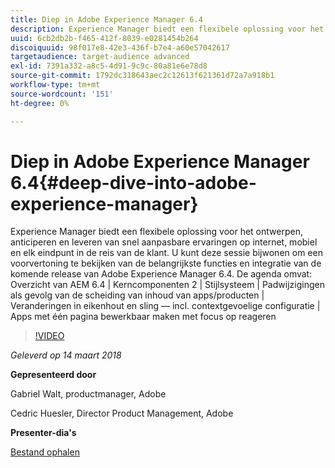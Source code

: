 ```yaml
---
title: Diep in Adobe Experience Manager 6.4
description: Experience Manager biedt een flexibele oplossing voor het ontwerpen, anticiperen en leveren van snel aanpasbare ervaringen op internet, mobiel en elk eindpunt in de reis van de klant. U kunt deze sessie bijwonen om een voorvertoning te bekijken van de belangrijkste functies en integratie van de komende release van Adobe Experience Manager 6.4.
uuid: 6cb2db2b-f465-412f-8039-e0281454b264
discoiquuid: 98f017e8-42e3-436f-b7e4-a60e57042617
targetaudience: target-audience advanced
exl-id: 7391a332-a8c5-4d91-9c9c-80a81e6e78d8
source-git-commit: 1792dc318643aec2c12613f621361d72a7a918b1
workflow-type: tm+mt
source-wordcount: '151'
ht-degree: 0%

---
```


# Diep in Adobe Experience Manager 6.4{#deep-dive-into-adobe-experience-manager}

Experience Manager biedt een flexibele oplossing voor het ontwerpen, anticiperen en leveren van snel aanpasbare ervaringen op internet, mobiel en elk eindpunt in de reis van de klant. U kunt deze sessie bijwonen om een voorvertoning te bekijken van de belangrijkste functies en integratie van de komende release van Adobe Experience Manager 6.4. De agenda omvat: Overzicht van AEM 6.4 | Kerncomponenten 2 | Stijlsysteem | Padwijzigingen als gevolg van de scheiding van inhoud van apps/producten | Veranderingen in eikenhout en sling — incl. contextgevoelige configuratie | Apps met één pagina bewerkbaar maken met focus op reageren

>[!VIDEO](https://video.tv.adobe.com/v/21749/?quality=9)

*Geleverd op 14 maart 2018*

**Gepresenteerd door**

Gabriel Walt, productmanager, Adobe

Cedric Huesler, Director Product Management, Adobe

**Presenter-dia&#39;s**

[Bestand ophalen](assets/aem64-developerupdate31418.pdf)

<!--
[Get back to the Overview](https://helpx.adobe.com/experience-manager/kt/eseminars/gems/aem-index.html)
-->
